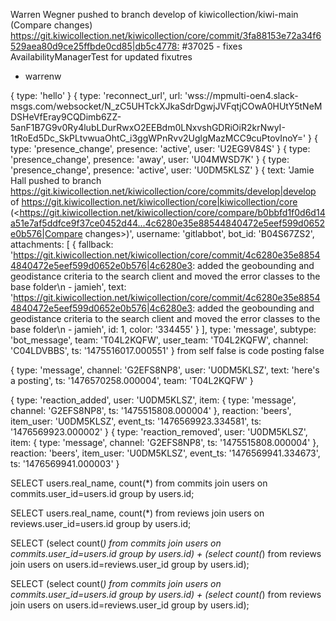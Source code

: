 Warren Wegner pushed to branch develop of kiwicollection/kiwi-main (Compare changes)
<https://git.kiwicollection.net/kiwicollection/core/commit/3fa88153e72a34f6529aea80d9ce25ffbde0cd85|db5c4778:> #37025 - fixes AvailabilityManagerTest for updated fixutres
- warrenw 


{ type: 'hello' }
{ type: 'reconnect_url',
  url: 'wss://mpmulti-oen4.slack-msgs.com/websocket/N_zC5UHTckXJkaSdrDgwjJVFqtjCOwA0HUtY5tNeMDSHeVfEray9CQDimb6ZZ-5anF1B7G9v0Ry4lubLDurRwxO2EEBdm0LNxvshGDRiOiR2krNwyI-1tRoEd5Dc_SkPLtvwuaOhtC_i3ggWPnRvv2UglgMazMCC9cuPtovInoY=' }
{ type: 'presence_change',
  presence: 'active',
  user: 'U2EG9V84S' }
{ type: 'presence_change', presence: 'away', user: 'U04MWSD7K' }
{ type: 'presence_change',
  presence: 'active',
  user: 'U0DM5KLSZ' }
{ text: 'Jamie Hall pushed to branch <https://git.kiwicollection.net/kiwicollection/core/commits/develop|develop> of <https://git.kiwicollection.net/kiwicollection/core|kiwicollection/core> (<https://git.kiwicollection.net/kiwicollection/core/compare/b0bbfd1f0d6d14a51e7af5ddfce9f37ce0452d44...4c6280e35e88544840472e5eef599d0652e0b576|Compare changes>)',
  username: 'gitlabbot',
  bot_id: 'B04S67ZS2',
  attachments: 
   [ { fallback: '<https://git.kiwicollection.net/kiwicollection/core/commit/4c6280e35e88544840472e5eef599d0652e0b576|4c6280e3>: added the geobounding and geodistance criteria to the search client and moved the error classes to the base folder\n - jamieh',
       text: '<https://git.kiwicollection.net/kiwicollection/core/commit/4c6280e35e88544840472e5eef599d0652e0b576|4c6280e3>: added the geobounding and geodistance criteria to the search client and moved the error classes to the base folder\n - jamieh',
       id: 1,
       color: '334455' } ],
  type: 'message',
  subtype: 'bot_message',
  team: 'T04L2KQFW',
  user_team: 'T04L2KQFW',
  channel: 'C04LDVBBS',
  ts: '1475516017.000551' }
from self false
is code posting false

{ type: 'message',
  channel: 'G2EFS8NP8',
  user: 'U0DM5KLSZ',
  text: 'here\'s a posting',
  ts: '1476570258.000004',
  team: 'T04L2KQFW' }

{ type: 'reaction_added',
  user: 'U0DM5KLSZ',
  item: 
   { type: 'message',
     channel: 'G2EFS8NP8',
     ts: '1475515808.000004' },
  reaction: 'beers',
  item_user: 'U0DM5KLSZ',
  event_ts: '1476569923.334581',
  ts: '1476569923.000002' }
{ type: 'reaction_removed',
  user: 'U0DM5KLSZ',
  item: 
   { type: 'message',
     channel: 'G2EFS8NP8',
     ts: '1475515808.000004' },
  reaction: 'beers',
  item_user: 'U0DM5KLSZ',
  event_ts: '1476569941.334673',
  ts: '1476569941.000003' }

  SELECT users.real_name, count(*) from commits join users on commits.user_id=users.id group by users.id;

  SELECT users.real_name, count(*) from reviews join users on reviews.user_id=users.id group by users.id;

SELECT (select count(*) from commits join users on commits.user_id=users.id group by users.id) + (select count(*) from reviews join users on users.id=reviews.user_id group by users.id);

SELECT (select count(*) from commits join users on commits.user_id=users.id group by users.id) + (select count(*) from reviews join users on users.id=reviews.user_id group by users.id);